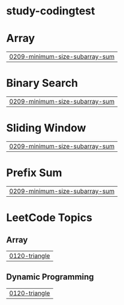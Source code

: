 # study-codingtest


# Array
|  |
| ------- |
| [0209-minimum-size-subarray-sum](https://github.com/enaenen/study-codingtest/tree/master/0209-minimum-size-subarray-sum) |
# Binary Search
|  |
| ------- |
| [0209-minimum-size-subarray-sum](https://github.com/enaenen/study-codingtest/tree/master/0209-minimum-size-subarray-sum) |
# Sliding Window
|  |
| ------- |
| [0209-minimum-size-subarray-sum](https://github.com/enaenen/study-codingtest/tree/master/0209-minimum-size-subarray-sum) |
# Prefix Sum
|  |
| ------- |
| [0209-minimum-size-subarray-sum](https://github.com/enaenen/study-codingtest/tree/master/0209-minimum-size-subarray-sum) |
<!---LeetCode Topics Start-->
# LeetCode Topics
## Array
|  |
| ------- |
| [0120-triangle](https://github.com/enaenen/study-codingtest/tree/master/0120-triangle) |
## Dynamic Programming
|  |
| ------- |
| [0120-triangle](https://github.com/enaenen/study-codingtest/tree/master/0120-triangle) |
<!---LeetCode Topics End-->